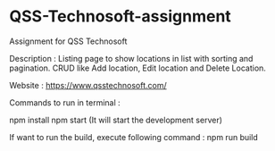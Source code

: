 # QSS-Technosoft-assignment
Assignment for QSS Technosoft

Description : Listing page to show locations in list with sorting and pagination. CRUD like Add location, Edit location and Delete Location.

Website : https://www.qsstechnosoft.com/


Commands to run in terminal :

npm install
npm start
(It will start the development server)

If want to run the build, execute following command : 
npm run build